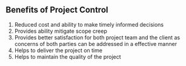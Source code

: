 ## Benefits of Project Control
1. Reduced cost and ability to make timely informed decisions
2. Provides ability mitigate scope creep
3. Provides better satisfaction for both project team and the client as concerns of both parties can be addressed in a effective manner
4. Helps to deliver the project on time
5. Helps to maintain the quality of the project